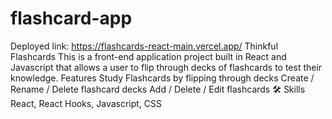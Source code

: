 # flashcard-app

Deployed link: https://flashcards-react-main.vercel.app/
Thinkful Flashcards This is a front-end application project built in React and Javascript that allows a user to flip through decks of flashcards to test their knowledge.
Features Study Flashcards by flipping through decks Create / Rename / Delete flashcard decks Add / Delete / Edit flashcards 🛠 Skills React, React Hooks, Javascript, CSS

